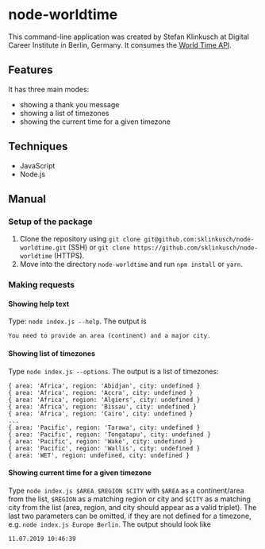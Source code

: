 # node-worldtime

This command-line application was created by Stefan Klinkusch at Digital Career Institute in Berlin, Germany. It consumes the [World Time API](http://worldtimeapi.org).

## Features

It has three main modes:
- showing a thank you message
- showing a list of timezones
- showing the current time for a given timezone

## Techniques

- JavaScript
- Node.js

## Manual

### Setup of the package

1. Clone the repository using ```git clone git@github.com:sklinkusch/node-worldtime.git``` (SSH) or ```git clone https://github.com/sklinkusch/node-worldtime``` (HTTPS).
1. Move into the directory ```node-worldtime``` and run ```npm install``` or ```yarn```.

### Making requests

#### Showing help text
Type: ```node index.js --help```. The output is
```
You need to provide an area (continent) and a major city.
```

#### Showing list of timezones
Type ```node index.js --options```. The output is a list of timezones:
```
{ area: 'Africa', region: 'Abidjan', city: undefined }
{ area: 'Africa', region: 'Accra', city: undefined }
{ area: 'Africa', region: 'Algiers', city: undefined }
{ area: 'Africa', region: 'Bissau', city: undefined }
{ area: 'Africa', region: 'Cairo', city: undefined }
...
{ area: 'Pacific', region: 'Tarawa', city: undefined }
{ area: 'Pacific', region: 'Tongatapu', city: undefined }
{ area: 'Pacific', region: 'Wake', city: undefined }
{ area: 'Pacific', region: 'Wallis', city: undefined }
{ area: 'WET', region: undefined, city: undefined }
```

#### Showing current time for a given timezone

Type ```node index.js $AREA $REGION $CITY``` with ```$AREA``` as a continent/area from the list, ```$REGION``` as a matching region or city and ```$CITY``` as a matching city from the list (area, region, and city should appear as a valid triplet). The last two parameters can be omitted, if they are not defined for a timezone, e.g. ```node index.js Europe Berlin```. The output should look like
```
11.07.2019 10:46:39
```